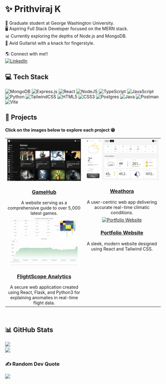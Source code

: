 # ✨ Prithviraj K
🏫  Graduate student at George Washington University.<br>
🖥️  Aspiring Full Stack Developer focused on the MERN stack.<br>
📊  Currently exploring the depths of Node.js and MongoDB.<br>
🎸  Avid Guitarist with a knack for fingerstyle.<br><br>
🌎  Connect with me!! <br> [![LinkedIn](https://img.shields.io/badge/LinkedIn-%230077B5.svg?logo=linkedin&logoColor=white)](https://linkedin.com/in/prithkalai) 

## 💻 Tech Stack
![MongoDB](https://img.shields.io/badge/MongoDB-%234ea94b.svg?style=for-the-badge&logo=mongodb&logoColor=white)
![Express.js](https://img.shields.io/badge/express.js-%23404d59.svg?style=for-the-badge&logo=express&logoColor=%2361DAFB)
![React](https://img.shields.io/badge/react-%2320232a.svg?style=for-the-badge&logo=react&logoColor=%2361DAFB) 
![NodeJS](https://img.shields.io/badge/node.js-6DA55F?style=for-the-badge&logo=node.js&logoColor=white) 
![TypeScript](https://img.shields.io/badge/typescript-%23007ACC.svg?style=for-the-badge&logo=typescript&logoColor=white) 
![JavaScript](https://img.shields.io/badge/javascript-%23323330.svg?style=for-the-badge&logo=javascript&logoColor=%23F7DF1E) 
![Python](https://img.shields.io/badge/python-3670A0?style=for-the-badge&logo=python&logoColor=ffdd54)
![TailwindCSS](https://img.shields.io/badge/tailwindcss-%2338B2AC.svg?style=for-the-badge&logo=tailwind-css&logoColor=white)
![HTML5](https://img.shields.io/badge/html5-%23E34F26.svg?style=for-the-badge&logo=html5&logoColor=white) 
![CSS3](https://img.shields.io/badge/css3-%231572B6.svg?style=for-the-badge&logo=css3&logoColor=white)
![Postgres](https://img.shields.io/badge/postgres-%23316192.svg?style=for-the-badge&logo=postgresql&logoColor=white) 
![Java](https://img.shields.io/badge/java-%23ED8B00.svg?style=for-the-badge&logo=openjdk&logoColor=white) 
![Postman](https://img.shields.io/badge/Postman-FF6C37?style=for-the-badge&logo=postman&logoColor=white)
![Vite](https://img.shields.io/badge/vite-%23646CFF.svg?style=for-the-badge&logo=vite&logoColor=white)

## 🏁 Projects
#### Click on the images below to explore each project 😁
<table style="width: 100%; table-layout: fixed;">
  <colgroup>
    <col style="width: 50%"/>
    <col style="width: 50%"/>
  </colgroup>
  <tr>
    <td align="center" valign="top">
      <a href="https://game-hub-bice-nu.vercel.app" target="_blank">
        <img src="game-hub.jpg" alt="GameHub" style="width: 100%; max-width: 500px; height: auto;"/><br />
        <h3>GameHub</h3>
      </a>
      <span>A website serving as a comprehensive guide to over 5,000 latest games.</span>
    </td>
    <td align="center" valign="top">
      <a href="https://weathora.vercel.app" target="_blank">
        <img src="weathora.jpg" alt="Weathora" style="width: 100%; max-width: 500px; height: auto;"/><br />
        <h3>Weathora</h3> 
      </a>
      <span>A user-centric web app delivering accurate real-time climatic conditions.</span>
    </td>
  </tr>
  <tr>
    <td align="center" valign="top">
      <a href="https://youtu.be/zZ8Cx4nzJHo" target="_blank">
        <img src="flightscope.jpg" alt="FlightScope Analytics" style="width: 100%; max-width: 500px; height: auto;"/><br />
        <h3>FlightScope Analytics</h3>
      </a>
      <span>A secure web application created using React, Flask, and Python3 for explaining anomalies in real-time flight data.</span>
    </td>
    <td align="center" valign="top">
      <a href="https://prith-kalai.vercel.app" target="_blank">
        <img src="portfolio.jpg" alt="Portfolio Website" style="width: 100%; max-width: 500px; height: auto;"/><br />
        <h3>Portfolio Website</h3>
      </a>
      <span>A sleek, modern website designed using React and Tailwind CSS.</span>
    </td>
    <!-- Additional projects in the same row -->
  </tr>
  <!-- New rows for Additional projects here -->
</table>
<br>


## 📊 GitHub Stats
![](https://github-readme-streak-stats.herokuapp.com/?user=Prithvi0709&theme=radical&hide_border=true)<br/>
![](https://github-readme-stats.vercel.app/api/top-langs/?username=Prithvi0709&theme=radical&hide_border=true&include_all_commits=true&count_private=true&layout=compact)


### ✍️ Random Dev Quote
![](https://quotes-github-readme.vercel.app/api?type=horizontal&theme=radical)

<!-- Proudly created with GPRM ( https://gprm.itsvg.in ) -->
